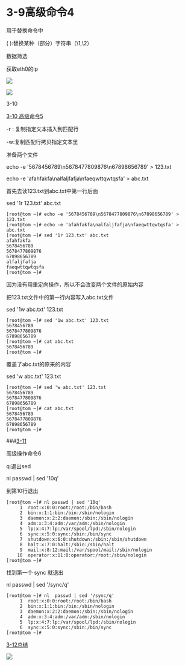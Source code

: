 # 3-9高级命令4

用于替换命令中

\( \):替换某种（部分）字符串（\1,\2）

数据筛选

获取eth0的ip

![](http://p2ehgqigv.bkt.clouddn.com/18-2-5/78245568.jpg)


![](http://p2ehgqigv.bkt.clouddn.com/18-2-5/11441287.jpg)



3-10 

[3-10 高级命令5](https://www.imooc.com/video/14493)



-r : 复制指定文本插入到匹配行

-w:复制匹配行拷贝指定文本里


准备两个文件

echo -e '5678456789\n5678477809876\n67898656789' > 123.txt

echo -e 'afahfakfa\nalfaljfafja\nfaeqwttqwtqsfa' > abc.txt

首先去读123.txt到abc.txt中第一行后面

sed '1r 123.txt' abc.txt


```
[root@tom ~]# echo -e '5678456789\n5678477809876\n67898656789' > 123.txt
[root@tom ~]# echo -e 'afahfakfa\nalfaljfafja\nfaeqwttqwtqsfa' > abc.txt
[root@tom ~]# sed '1r 123.txt' abc.txt
afahfakfa
5678456789
5678477809876
67898656789
alfaljfafja
faeqwttqwtqsfa
[root@tom ~]# 

```

因为没有用重定向操作，所以不会改变两个文件的原始内容


把123.txt文件中的第一行内容写入abc.txt文件

sed '1w abc.txt' 123.txt

```
[root@tom ~]# sed '1w abc.txt' 123.txt
5678456789
5678477809876
67898656789
[root@tom ~]# cat abc.txt 
5678456789
[root@tom ~]# 
```

覆盖了abc.txt的原来的内容



sed 'w abc.txt' 123.txt

```
[root@tom ~]# sed 'w abc.txt' 123.txt
5678456789
5678477809876
67898656789
[root@tom ~]# cat abc.txt 
5678456789
5678477809876
67898656789
[root@tom ~]# 

```

###[3-11](https://www.imooc.com/video/14494)

高级操作命令6

q:退出sed


nl passwd | sed '10q'

到第10行退出

```
[root@tom ~]# nl passwd | sed '10q'
     1  root:x:0:0:root:/root:/bin/bash
     2  bin:x:1:1:bin:/bin:/sbin/nologin
     3  daemon:x:2:2:daemon:/sbin:/sbin/nologin
     4  adm:x:3:4:adm:/var/adm:/sbin/nologin
     5  lp:x:4:7:lp:/var/spool/lpd:/sbin/nologin
     6  sync:x:5:0:sync:/sbin:/bin/sync
     7  shutdown:x:6:0:shutdown:/sbin:/sbin/shutdown
     8  halt:x:7:0:halt:/sbin:/sbin/halt
     9  mail:x:8:12:mail:/var/spool/mail:/sbin/nologin
    10  operator:x:11:0:operator:/root:/sbin/nologin
[root@tom ~]# 

```
找到第一个 sync 就退出

nl  passwd | sed '/sync/q'

```
[root@tom ~]# nl  passwd | sed '/sync/q'
     1  root:x:0:0:root:/root:/bin/bash
     2  bin:x:1:1:bin:/bin:/sbin/nologin
     3  daemon:x:2:2:daemon:/sbin:/sbin/nologin
     4  adm:x:3:4:adm:/var/adm:/sbin/nologin
     5  lp:x:4:7:lp:/var/spool/lpd:/sbin/nologin
     6  sync:x:5:0:sync:/sbin:/bin/sync
[root@tom ~]# 

```


[3-12总结](https://www.imooc.com/video/14495)

![](http://p2ehgqigv.bkt.clouddn.com/18-2-5/76768312.jpg)




<!--
create time: 2018-02-05 10:33:43
Author: Alfred

This file is created by Marboo<http://marboo.io> template file $MARBOO_HOME/.media/starts/default.md
本文件由 Marboo<http://marboo.io> 模板文件 $MARBOO_HOME/.media/starts/default.md 创建
-->

